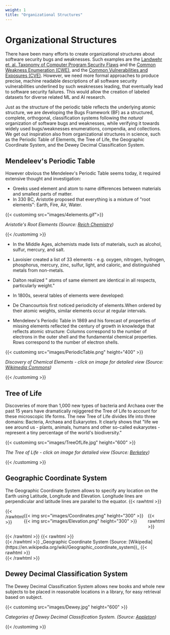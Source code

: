 ```yaml
---
weight: 1
title: "Organizational Structures"
---
```

# Organizational Structures

There have been many efforts to create organizational structures about software security bugs and weaknesses. Such examples are the [Landwehr et. al. Taxonomy of Computer Program Security Flaws](https://apps.dtic.mil/sti/pdfs/ADA465587.pdf) and the [Common Weakness Enumeration (CWE)](https://cwe.mitre.org/), and the [Common Vulnerabilities and Exposures (CVE)](https://cve.mitre.org/). However, we need more formal approaches to produce precise, machine readable descriptions of all software security vulnerabilities underlined by such weaknesses leading, that eventually lead to software security failures. This would allow the creation of labeled datasets for diverse related ML and AI research. 

Just as the structure of the periodic table reflects the underlying atomic structure, we are developing the Bugs Framework (BF) as a structured, complete, orthogonal, classification systems following the _natural_ organization of software bugs and weaknesses, while verifying it towards widely used bugs/weaknesses enumerations, compendia, and collections. We get out inspiration also from organizational structures in science, such as the Periodic Table of Elements, the Tree of Life, the Geographic Coordinate System, and the Dewey Decimal Classification System.

## Mendeleev's Periodic Table

However obvious the Mendeleev's Periodic Table seems today, it required extensive thought and investigation:

* Greeks used element and atom to name differences between materials and smallest parts of matter.
* In 330 BC, Aristotle proposed that everything is a mixture of "root elements": Earth, Fire, Air, Water.

{{< customimg src="images/4elements.gif">}}
<p><em>Aristotle's Root Elements (Source: <a href="https://www2.chem.wisc.edu/areas/reich/group/index.htm"
                target="_blank">Reich Chemistry</a>)</em></p>
{{< /customimg >}}

* In the Middle Ages, alchemists made lists of materials, such as alcohol, sulfur, mercury, and salt.

* Lavoisier created a list of 33 elements - e.g. oxygen, nitrogen, hydrogen, phosphorus, mercury, zinc, sulfur, light, and caloric, and distinguished metals from non-metals.
* Dalton realized " atoms of same element are identical in all respects, particularly weight."

* In 1800s, several tables of elements were developed:

* De Chancourtois first noticed periodicity of elements.When ordered by their atomic weights, similar elements occur at regular intervals.
* Mendeleev's Periodic Table in 1869 and his forecast of properties of missing elements reflected the century of growth in knowledge that reflects atomic structure: Columns correspond to the number of electrons in the outer shell and the fundamental chemical properties. Rows correspond to the number of electron shells.

{{< customimg src="images/PeriodicTable.png" height="400" >}}
<p><em>Discovery of Chemical Elements <red>- click on image for detailed view</red> (Source: <a
                href="https://commons.wikimedia.org/w/index.php?curid=31017351" target="_blank">Wikimedia
                Commons</a>)</em></p>
{{< /customimg >}}

## Tree of Life

Discoveries of more than 1,000 new types of bacteria and Archaea over the past 15 years have dramatically rejiggered the Tree of Life to account for these microscopic life forms. The new Tree of Life divides life into three domains: Bacteria, Archaea and Eukaryotes. It clearly shows that "life we see around us - plants, animals, humans and other so-called eukaryotes - represent a tiny percentage of the world's biodiversity."

{{< customimg src="images/TreeOfLife.jpg" height="600" >}}
<p><em>The Tree of Life <red>- click on image for detailed view</red> (Source: <a
                href="https://www.nature.com/articles/nmicrobiol201648?error=cookies_not_supported\"
                target="_blank">Berkeley</a>)</em></p>
{{< /customimg >}}

## Geographic Coordinate System

The Geographic Coordinate System allows to specify any location on the Earth using Latitude, Longitude and Elevation. Longitude lines are perpendicular and latitude lines are parallel to the equator.
{{< rawhtml >}}
<div style="display: flex;
  justify-content: center;">
{{< /rawhtml >}}

{{< img src="images/Coordinates.png" height="300" >}} {{< img src="images/Elevation.png" height="300" >}}

{{< rawhtml >}}
</div>
{{< /rawhtml >}}
{{< rawhtml >}}
<div style="display: flex;
  justify-content: center;">
{{< /rawhtml >}}
_Geographic Coordinate System (Source: [Wikipedia](https://en.wikipedia.org/wiki/Geographic_coordinate_system))_
{{< rawhtml >}}
</div>
{{< /rawhtml >}}

## Dewey Decimal Classification System

The Dewey Decimal Classification System allows new books and whole new subjects to be placed in reasonable locations in a library, for easy retrieval based on subject.

{{< customimg src="images/Dewey.jpg" height="600" >}}
<p><em>Categories of Dewey Decimal Classification System. (Source: <a
                href="http://www.thelibrarianedge.com/libedge/2016/8/29/dewey-designs-to-share"
                target="_blank">Appleton</a>)</em></p>
{{< /customimg >}}
